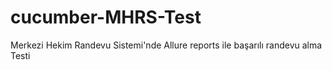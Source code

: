 # cucumber-MHRS-Test
Merkezi Hekim Randevu Sistemi'nde Allure reports ile başarılı randevu alma Testi 
